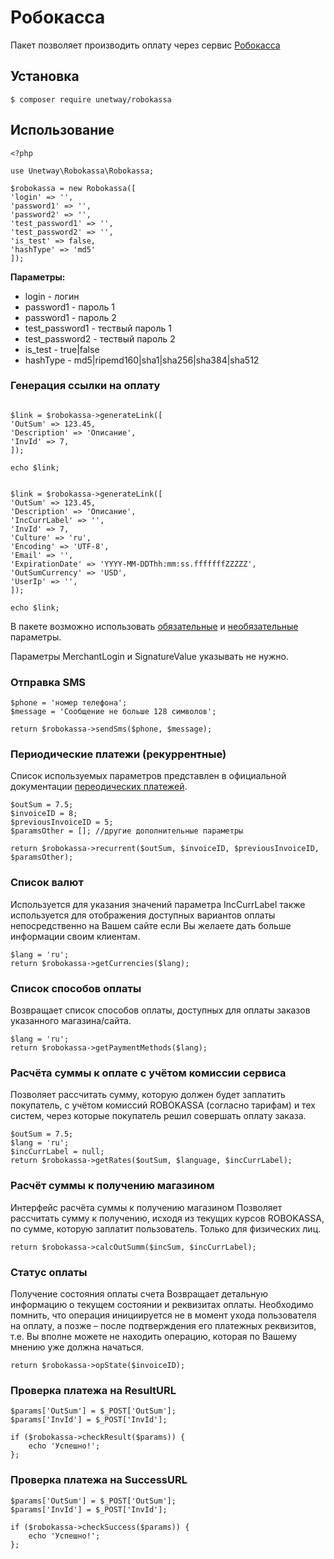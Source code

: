 
# Робокасса

Пакет позволяет производить оплату через сервис [Робокасса](https://docs.robokassa.ru/)


## Установка

````
$ composer require unetway/robokassa
````

## Использование


````
<?php

use Unetway\Robokassa\Robokassa;

$robokassa = new Robokassa([
'login' => '',
'password1' => '',
'password2' => '',
'test_password1' => '',
'test_password2' => '',
'is_test' => false,
'hashType' => 'md5'
]);

````

**Параметры:**
- login - логин
- password1 - пароль 1
- password1 - пароль 2
- test_password1 - тествый пароль 1
- test_password2 - тествый пароль 2
- is_test - true|false
- hashType - md5|ripemd160|sha1|sha256|sha384|sha512

### Генерация ссылки на оплату

````

$link = $robokassa->generateLink([
'OutSum' => 123.45,
'Description' => 'Описание',
'InvId' => 7,
]);

echo $link;
````

````

$link = $robokassa->generateLink([
'OutSum' => 123.45,
'Description' => 'Описание',
'IncCurrLabel' => '',
'InvId' => 7,
'Culture' => 'ru',
'Encoding' => 'UTF-8',
'Email' => '',
'ExpirationDate' => 'YYYY-MM-DDThh:mm:ss.fffffffZZZZZ',
'OutSumCurrency' => 'USD',
'UserIp' => '',
]);

echo $link;
````
В пакете возможно использовать [обязательные](https://docs.robokassa.ru/#1186) и [необязательные](https://docs.robokassa.ru/#1192) параметры.

Параметры MerchantLogin и SignatureValue указывать не нужно.

### Отправка SMS

````
$phone = 'номер телефона';
$message = 'Сообщение не больше 128 символов';

return $robokassa->sendSms($phone, $message);

````

### Периодические платежи (рекуррентные)

Список используемых параметров представлен в официальной документации [переодических платежей](https://docs.robokassa.ru/#1216).

````
$outSum = 7.5;
$invoiceID = 8; 
$previousInvoiceID = 5;
$paramsOther = []; //другие дополнительные параметры

return $robokassa->recurrent($outSum, $invoiceID, $previousInvoiceID, $paramsOther);

````


### Список валют

Используется для указания значений параметра IncCurrLabel также используется для отображения доступных вариантов оплаты непосредственно на Вашем сайте если Вы желаете дать больше информации своим клиентам.

````
$lang = 'ru';
return $robokassa->getCurrencies($lang);
````

### Список способов оплаты

Возвращает список способов оплаты, доступных для оплаты заказов указанного магазина/сайта.

````
$lang = 'ru';
return $robokassa->getPaymentMethods($lang);
````


### Расчёта суммы к оплате с учётом комиссии сервиса

Позволяет рассчитать сумму, которую должен будет заплатить покупатель, с учётом комиссий ROBOKASSA (согласно тарифам) и тех систем, через которые покупатель решил совершать оплату заказа.

````
$outSum = 7.5;
$lang = 'ru';
$incCurrLabel = null;
return $robokassa->getRates($outSum, $language, $incCurrLabel);
````


### Расчёт суммы к получению магазином

Интерфейс расчёта суммы к получению магазином
Позволяет рассчитать сумму к получению, исходя из текущих курсов ROBOKASSA, по сумме, которую заплатит пользователь.
Только для физических лиц.

````
return $robokassa->calcOutSumm($incSum, $incCurrLabel);
````

### Статус оплаты

Получение состояния оплаты счета
Возвращает детальную информацию о текущем состоянии и реквизитах оплаты.
Необходимо помнить, что операция инициируется не в момент ухода пользователя на оплату, а позже – после подтверждения его платежных реквизитов, т.е. Вы вполне можете не находить операцию, которая по Вашему мнению уже должна начаться.

````
return $robokassa->opState($invoiceID);
````

### Проверка платежа на ResultURL

````
$params['OutSum'] = $_POST['OutSum'];
$params['InvId'] = $_POST['InvId'];

if ($robokassa->checkResult($params)) {
    echo 'Успешно!';
};
````

### Проверка платежа на SuccessURL

````
$params['OutSum'] = $_POST['OutSum'];
$params['InvId'] = $_POST['InvId'];

if ($robokassa->checkSuccess($params)) {
    echo 'Успешно!';
};
````


